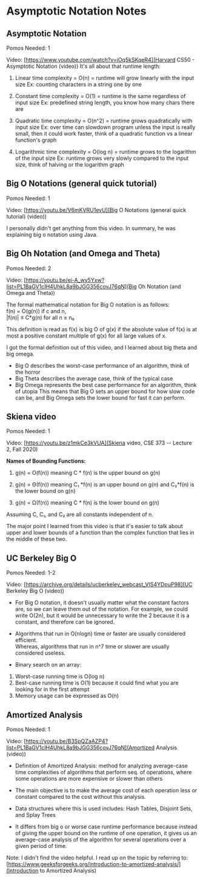 # Asymptotic Notation Notes

## Asymptotic Notation

Pomos Needed: 1

Video: [https://www.youtube.com/watch?v=iOq5kSKqeR4](Harvard CS50 - Asymptotic Notation (video))
It's all about that runtime length:

1) Linear time complexity = O(n) = runtime will grow linearly with the input size
Ex: counting characters in a string one by one

2) Constant time complexity = O(1) = runtime is the same regardless of input size
Ex: predefined string length, you know how many chars there are

3) Quadratic time complexity = O(n^2) = runtime grows quadratically with input size
Ex: over time can slowdown program unless the input is really small, then it could work faster, think of a quadratic function vs a linear function's graph

4) Logarithmic time complexity = O(log n) = runtime grows to the logarithm of the input size
Ex: runtime grows very slowly compared to the input size, think of halving or the logarithm graph

## Big O Notations (general quick tutorial)

Pomos Needed: 1

Video: [https://youtu.be/V6mKVRU1evU](Big O Notations (general quick tutorial) (video))

I personally didn't get anything from this video. In summary, he was explaining big o notation using Java.

## Big Oh Notation (and Omega and Theta)

Pomos Needed: 2

Video: [https://youtu.be/ei-A_wy5Yxw?list=PL1BaGV1cIH4UhkL8a9bJGG356covJ76qN](Big Oh Notation (and Omega and Theta))

The formal mathematical notation for Big O notation is as follows: </br>
f(n) = O(g(n)) if c and n, </br>
|f(n)| &leq; C*g(n) for all n &GreaterEqual; n&#x2080;

This definition is read as f(x) is big O of g(x) if the absolute value of f(x) is at most a positive constant multiple of g(x) for all large values of x.

I got the formal definition out of this video, and I learned about big theta and big omega.

* Big O describes the worst-case performance of an algorithm, think of the horror
* Big Theta describes the average case, think of the typical case
* Big Omega represents the best case performance for an algorithm, think of utopia
This means that Big O sets an upper bound for how slow code can be, and Big Omega sets the lower bound for fast it can perform.

## Skiena video

Pomos Needed: 1

Video: [https://youtu.be/z1mkCe3kVUA](Skiena video, CSE 373 -- Lecture 2, Fall 2020)

**Names of Bounding Functions:**

1) g(n) = O(f(n)) meaning C * f(n) is the upper bound on g(n)

2) g(n) = &Theta;(f(n)) meaning C&#x2081; *f(n) is an upper bound on g(n) and C&#x2082;*f(n) is the lower bound on g(n)

3) g(n) = &Omega;(f(n)) meaning C * f(n) is the lower bound on g(n)

Assuming C, C&#x2081;, and C&#x2082; are all constants independent of n.

The major point I learned from this video is that it's easier to talk about upper and lower bounds of a function than the complex function that lies in the middle of these two.

## UC Berkeley Big O

Pomos Needed: 1-2

Video: [https://archive.org/details/ucberkeley_webcast_VIS4YDpuP98](UC Berkeley Big O (video))

* For Big O notation, it doesn't usually matter what the constant factors are, so we can leave them out of the notation. For example, we could write O(2n), but it would be unnecessary to write the 2 because it is a constant, and therefore can be ignored.

* Algorithms that run in O(nlogn) time or faster are usually considered efficient. </br>
Whereas, algorithms that run in n^7 time or slower are usually considered useless.

* Binary search on an array:

1. Worst-case running time is O(log n)
2. Best-case running time is O(1) because it could find what you are looking for in the first attempt
3. Memory usage can be expressed as O(n)

## Amortized Analysis

Pomos Needed: 1

Video: [https://youtu.be/B3SpQZaAZP4?list=PL1BaGV1cIH4UhkL8a9bJGG356covJ76qN](Amortized Analysis (video))

* Definition of Amortized Analysis: method for analyzing average-case time complexities of algorithms that perform seq. of operations, where some operations are more expensive or slower than others

* The main objective is to make the average cost of each operation less or constant compared to the cost without this analysis.

* Data structures where this is used includes: Hash Tables, Disjoint Sets, and Splay Trees

* It differs from big o or worse case runtime performance because instead of giving the upper bound on the runtime of one operation, it gives us an average-case analysis of the algorithm for several operations over a given period of time.

Note: I didn't find the video helpful. I read up on the topic by referring to: [https://www.geeksforgeeks.org/introduction-to-amortized-analysis/](Introduction to Amortized Analysis)
